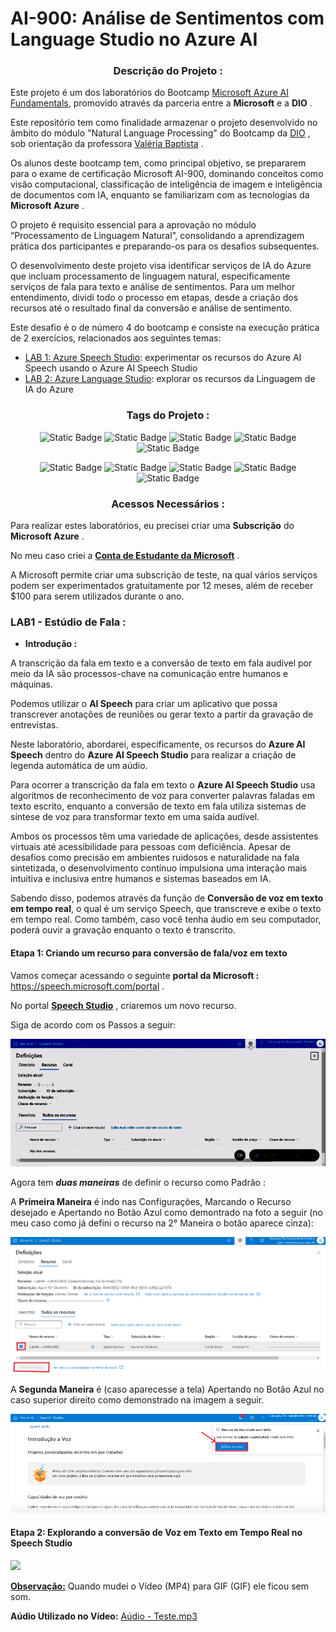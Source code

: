 # AI-900: Análise de Sentimentos com Language Studio no Azure AI

<div align="center">

### **Descrição do Projeto :**

</div>

Este projeto é um dos laboratórios do Bootcamp [Microsoft Azure AI Fundamentals](https://web.dio.me/track/microsoft-azure-ai-fundamentals), promovido através da parceria entre a **Microsoft** e a **DIO** .

Este repositório tem como finalidade armazenar o projeto desenvolvido no âmbito do módulo "Natural Language Processing" do Bootcamp da [DIO](https://www.dio.me/users/giovananascimentoferreira1) , sob orientação da professora [Valéria Baptista](https://www.linkedin.com/in/valeriabaptista/) .

Os alunos deste bootcamp tem, como principal objetivo, se prepararem para o exame de certificação Microsoft AI-900, dominando conceitos como visão computacional, classificação de inteligência de imagem e inteligência de documentos com IA, enquanto se familiarizam com as tecnologias da **Microsoft Azure** .

O projeto é requisito essencial para a aprovação no módulo “Processamento de Linguagem Natural”, consolidando a aprendizagem prática dos participantes e preparando-os para os desafios subsequentes.

O desenvolvimento deste projeto visa identificar serviços de IA do Azure que incluam processamento de linguagem natural, especificamente serviços de fala para texto e análise de sentimentos. Para um melhor entendimento, dividi todo o processo em etapas, desde a criação dos recursos até o resultado final da conversão e análise de sentimento.

Este desafio é o de número 4 do bootcamp e consiste na execução prática de 2 exercícios, relacionados aos seguintes temas:

- [LAB 1: Azure Speech Studio](http://aka.ms/ai900-speech): experimentar os recursos do Azure AI Speech usando o Azure AI Speech Studio
- [LAB 2: Azure Language Studio](http://aka.ms/ai900-text-analysis): explorar os recursos da Linguagem de IA do Azure


<div align="center">

### **Tags do Projeto :**

![Static Badge](https://img.shields.io/badge/Inteligência_Artificial_(IA)-blue)
![Static Badge](https://img.shields.io/badge/IA_Generativa-blue)
![Static Badge](https://img.shields.io/badge/IA_Speech_(Legendagem)-blue)
![Static Badge](https://img.shields.io/badge/IA_Processamento_de_Linguagem_Natural-blue)
![Static Badge](https://img.shields.io/badge/IA_Análise_de_Sentimentos-blue)

![Static Badge](https://img.shields.io/badge/Microsoft_Azure-orange)
![Static Badge](https://img.shields.io/badge/Azure_AI_Services-orange)
![Static Badge](https://img.shields.io/badge/Azure_Language_Services-orange)
![Static Badge](https://img.shields.io/badge/Azure_Speech_Studio-orange)
![Static Badge](https://img.shields.io/badge/Azure_Language_Studio-orange)

</div>

<div align="center">

### **Acessos Necessários :**

</div>

Para realizar estes laboratórios, eu precisei criar uma **Subscrição** do **Microsoft Azure** . 

No meu caso criei a [**Conta de Estudante da Microsoft**](https://azure.microsoft.com/pt-br/free/students) .

A Microsoft permite criar uma subscrição de teste, na qual vários serviços podem ser experimentados gratuitamente por 12 meses, além de receber $100 para serem utilizados durante o ano.

### **LAB1 - Estúdio de Fala :**

- **Introdução :**

A transcrição da fala em texto e a conversão de texto em fala audível por meio da IA são processos-chave na comunicação entre humanos e máquinas. 

Podemos utilizar o **AI Speech** para criar um aplicativo que possa transcrever anotações de reuniões ou gerar texto a partir da gravação de entrevistas.

Neste laboratório, abordarei, especificamente, os recursos do **Azure AI Speech** dentro do **Azure AI Speech Studio** para realizar a criação de legenda automática de um aúdio.

Para ocorrer a transcrição da fala em texto o **Azure AI Speech Studio** usa algoritmos de reconhecimento de voz para converter palavras faladas em texto escrito, enquanto a conversão de texto em fala utiliza sistemas de síntese de voz para transformar texto em uma saída audível.

Ambos os processos têm uma variedade de aplicações, desde assistentes virtuais até acessibilidade para pessoas com deficiência. Apesar de desafios como precisão em ambientes ruidosos e naturalidade na fala sintetizada, o desenvolvimento contínuo impulsiona uma interação mais intuitiva e inclusiva entre humanos e sistemas baseados em IA.

Sabendo disso, podemos através da função de **Conversão de voz em texto em tempo real**, o qual é um serviço Speech, que transcreve e exibe o texto em tempo real. Como também, caso você tenha áudio em seu computador, poderá ouvir a gravação enquanto o texto é transcrito.

#### **Etapa 1: Criando um recurso para conversão de fala/voz em texto**

Vamos começar acessando o seguinte **portal da Microsoft :** https://speech.microsoft.com/portal .

No portal [**Speech Studio**](https://speech.microsoft.com/portal) , criaremos um novo recurso.

Siga de acordo com os Passos a seguir:

<div align="center">
 
<img src="Assets/Passo-a-Passo para Criar Recurso no Speech Studio.gif"/>

</div>

Agora tem ***duas maneiras*** de definir o recurso como Padrão :

A **Primeira Maneira** é indo nas Configurações, Marcando o Recurso desejado e Apertando no Botão Azul como demontrado na foto a seguir (no meu caso como já defini o recurso na 2° Maneira o botão aparece cinza):

<div align="center">

<img src="Assets/1° Maneira - Definir Recurso como Padrão.png">

</div>

A **Segunda Maneira** é (caso aparecesse a tela) Apertando no Botão Azul no caso superior direito como demonstrado na imagem a seguir.

<div align="center">

<img src="Assets/2° Maneira - Definir Recurso como Padrão.png">

</div>


#### **Etapa 2: Explorando a conversão de Voz em Texto em Tempo Real no Speech Studio**

<img src="Assets/Passo-a-Passo - Converter Aúdio em Texto.gif">

<u>**Observação:**</u> Quando mudei o Vídeo (MP4) para GIF (GIF) ele ficou sem som.


**Aúdio Utilizado no Vídeo:** [Aúdio - Teste.mp3](https://github.com/Giovana006/Lab04---Processamento-de-Linguagem-Natural/blob/main/Assets/A%C3%BAdio%20-%20TESTE.mp3)



